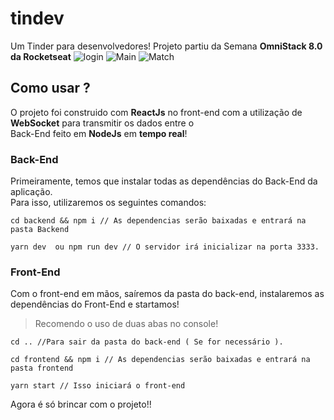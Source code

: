# tindev 
Um Tinder para desenvolvedores!
Projeto partiu da Semana **OmniStack 8.0 da Rocketseat**
![login](https://user-images.githubusercontent.com/49910898/68567962-0878c180-0439-11ea-9dc8-3c7d5aa430e2.PNG)
![Main](https://user-images.githubusercontent.com/49910898/68567973-13cbed00-0439-11ea-9b94-7bc8e64f747d.PNG)
![Match](https://user-images.githubusercontent.com/49910898/68568131-79b87480-0439-11ea-8530-baf817f742b6.PNG)



## Como usar ? 
O projeto foi construido com **ReactJs** no front-end com a utilização de **WebSocket** para transmitir os dados entre o  
Back-End feito em **NodeJs** em **tempo real**!

### Back-End
Primeiramente, temos que instalar todas as dependências do Back-End da aplicação.  
Para isso, utilizaremos os seguintes comandos:

```JS
cd backend && npm i // As dependencias serão baixadas e entrará na pasta Backend

yarn dev  ou npm run dev // O servidor irá inicializar na porta 3333.

```  

### Front-End
Com o front-end em mãos, saíremos da pasta do back-end, instalaremos as dependências do Front-End e startamos!  
> Recomendo o uso de duas abas no console!

```JS
cd .. //Para sair da pasta do back-end ( Se for necessário ).

cd frontend && npm i // As dependencias serão baixadas e entrará na pasta frontend

yarn start // Isso iniciará o front-end

``` 

Agora é só brincar com o projeto!!
